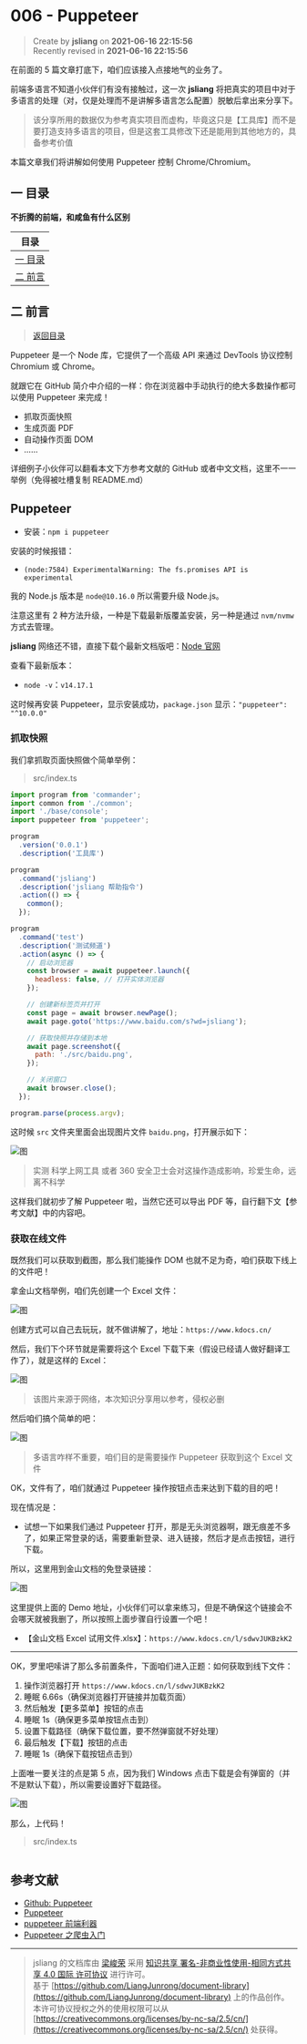 006 - Puppeteer
===

> Create by **jsliang** on **2021-06-16 22:15:56**  
> Recently revised in **2021-06-16 22:15:56**

在前面的 5 篇文章打底下，咱们应该接入点接地气的业务了。

前端多语言不知道小伙伴们有没有接触过，这一次 **jsliang** 将把真实的项目中对于多语言的处理（对，仅是处理而不是讲解多语言怎么配置）脱敏后拿出来分享下。

> 该分享所用的数据仅为参考真实项目而虚构，毕竟这只是【工具库】而不是要打造支持多语言的项目，但是这套工具修改下还是能用到其他地方的，具备参考价值

本篇文章我们将讲解如何使用 Puppeteer 控制 Chrome/Chromium。

<!-- 目录开始 -->
## <a name="chapter-one" id="chapter-one"></a>一 目录

**不折腾的前端，和咸鱼有什么区别**

| 目录 |
| --- |
| [一 目录](#chapter-one) |
| <a name="catalog-chapter-two" id="catalog-chapter-two"></a>[二 前言](#chapter-two) |
<!-- 目录结束 -->

## <a name="chapter-two" id="chapter-two"></a>二 前言

> [返回目录](#chapter-one)

Puppeteer 是一个 Node 库，它提供了一个高级 API 来通过 DevTools 协议控制 Chromium 或 Chrome。

就跟它在 GitHub 简介中介绍的一样：你在浏览器中手动执行的绝大多数操作都可以使用 Puppeteer 来完成！

* 抓取页面快照
* 生成页面 PDF
* 自动操作页面 DOM
* ……

详细例子小伙伴可以翻看本文下方参考文献的 GitHub 或者中文文档，这里不一一举例（免得被吐槽复制 README.md）

## Puppeteer

* 安装：`npm i puppeteer`

安装的时候报错：

* `(node:7584) ExperimentalWarning: The fs.promises API is experimental`

我的 Node.js 版本是 `node@10.16.0` 所以需要升级 Node.js。

注意这里有 2 种方法升级，一种是下载最新版覆盖安装，另一种是通过 `nvm/nvmw` 方式去管理。

**jsliang** 网络还不错，直接下载个最新文档版吧：[Node 官网](https://nodejs.org/zh-cn/)

查看下最新版本：

* `node -v`：`v14.17.1`

这时候再安装 Puppeteer，显示安装成功，`package.json` 显示：`"puppeteer": "^10.0.0"`

### 抓取快照

我们拿抓取页面快照做个简单举例：

> src/index.ts

```js
import program from 'commander';
import common from './common';
import './base/console';
import puppeteer from 'puppeteer';

program
  .version('0.0.1')
  .description('工具库')

program
  .command('jsliang')
  .description('jsliang 帮助指令')
  .action(() => {
    common();
  });

program
  .command('test')
  .description('测试频道')
  .action(async () => {
    // 启动浏览器
    const browser = await puppeteer.launch({
      headless: false, // 打开实体浏览器
    });

    // 创建新标签页并打开
    const page = await browser.newPage();
    await page.goto('https://www.baidu.com/s?wd=jsliang');

    // 获取快照并存储到本地
    await page.screenshot({
      path: './src/baidu.png',
    });

    // 关闭窗口
    await browser.close();
  });

program.parse(process.argv);
```

这时候 `src` 文件夹里面会出现图片文件 `baidu.png`，打开展示如下：

![图](./img/puppeteer-01.png)

> 实测 科学上网工具 或者 360 安全卫士会对这操作造成影响，珍爱生命，远离不科学

这样我们就初步了解 Puppeteer 啦，当然它还可以导出 PDF 等，自行翻下文【参考文献】中的内容吧。

### 获取在线文件

既然我们可以获取到截图，那么我们能操作 DOM 也就不足为奇，咱们获取下线上的文件吧！

拿金山文档举例，咱们先创建一个 Excel 文件：

![图](./img/puppeteer-02.png)

创建方式可以自己去玩玩，就不做讲解了，地址：`https://www.kdocs.cn/`

然后，我们下个环节就是需要将这个 Excel 下载下来（假设已经请人做好翻译工作了），就是这样的 Excel：

![图](./img/puppeteer-03.png)

> 该图片来源于网络，本次知识分享用以参考，侵权必删

然后咱们搞个简单的吧：

![图](./img/puppeteer-04.png)

> 多语言咋样不重要，咱们目的是需要操作 Puppeteer 获取到这个 Excel 文件

OK，文件有了，咱们就通过 Puppeteer 操作按钮点击来达到下载的目的吧！

现在情况是：

* 试想一下如果我们通过 Puppeteer 打开，那是无头浏览器啊，跟无痕差不多了，如果正常登录的话，需要重新登录、进入链接，然后才是点击按钮，进行下载。

所以，这里用到金山文档的免登录链接：

![图](./img/puppeteer-05.png)

这里提供上面的 Demo 地址，小伙伴们可以拿来练习，但是不确保这个链接会不会哪天就被我删了，所以按照上面步骤自行设置一个吧！

* 【金山文档 Excel 试用文件.xlsx】：`https://www.kdocs.cn/l/sdwvJUKBzkK2`

---

OK，罗里吧嗦讲了那么多前置条件，下面咱们进入正题：如何获取到线下文件：

1. 操作浏览器打开 `https://www.kdocs.cn/l/sdwvJUKBzkK2`
2. 睡眠 6.66s（确保浏览器打开链接并加载页面）
3. 然后触发【更多菜单】按钮的点击
4. 睡眠 1s（确保更多菜单按钮点击到）
5. 设置下载路径（确保下载位置，要不然弹窗就不好处理）
6. 最后触发【下载】按钮的点击
7. 睡眠 1s（确保下载按钮点击到）

上面唯一要关注的点是第 5 点，因为我们 Windows 点击下载是会有弹窗的（并不是默认下载），所以需要设置好下载路径。

![图](./img/puppeteer-06.png)

那么，上代码！

> src/index.ts

```js

```

## 参考文献

* [Github: Puppeteer](https://github.com/puppeteer/puppeteer)
* [Puppeteer](https://zhaoqize.github.io/puppeteer-api-zh_CN/)
* [puppeteer 前端利器](https://www.cnblogs.com/mingme/p/14013325.html)
* [Puppeteer 之爬虫入门](https://blog.fundebug.com/2017/11/01/guide-to-automating-scraping-the-web-with-js/)

---

> jsliang 的文档库由 [梁峻荣](https://github.com/LiangJunrong) 采用 [知识共享 署名-非商业性使用-相同方式共享 4.0 国际 许可协议](http://creativecommons.org/licenses/by-nc-sa/4.0/) 进行许可。<br/>基于 [https://github.com/LiangJunrong/document-library](https://github.com/LiangJunrong/document-library) 上的作品创作。<br/>本许可协议授权之外的使用权限可以从 [https://creativecommons.org/licenses/by-nc-sa/2.5/cn/](https://creativecommons.org/licenses/by-nc-sa/2.5/cn/) 处获得。
